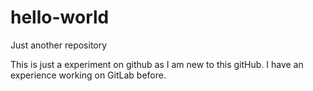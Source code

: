 # hello-world
Just another repository

This is just a experiment on github as I am new to this gitHub. I have an experience working on GitLab before.
